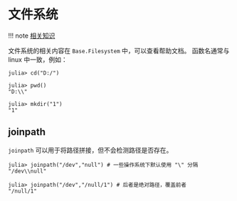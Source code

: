 # 文件系统
!!! note
	[相关知识](../knowledge/filesystem.md)

文件系统的相关内容在 `Base.Filesystem` 中，可以查看帮助文档。
函数名通常与 linux 中一致，例如：
```julia-repl
julia> cd("D:/")

julia> pwd()
"D:\\"

julia> mkdir("1")
"1"
```

## joinpath
`joinpath` 可以用于将路径拼接，但不会检测路径是否存在。
```julia-repl
julia> joinpath("/dev","null") # 一些操作系统下默认使用 "\" 分隔
"/dev\\null"

julia> joinpath("/dev","/null/1") # 后者是绝对路径，覆盖前者
"/null/1"
```
